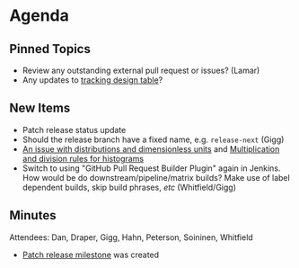Agenda
======

Pinned Topics
-------------
* Review any outstanding external pull request or issues? (Lamar)
* Any updates to [tracking design table](https://github.com/mantidproject/documents/blob/master/Project-Management/TechnicalSteeringCommittee/reports/TSC-TrackingDesignProposals.md)?

New Items
---------
* Patch release status update
* Should the release branch have a fixed name, e.g. `release-next` (Gigg)
* [An issue with distributions and dimensionless units](https://github.com/mantidproject/documents/blob/fix-divide-distribution/Design/DistributionsAndDimensionlessData.md) and [Multiplication and division rules for histograms](https://github.com/mantidproject/documents/pull/25)
* Switch to using "GitHub Pull Request Builder Plugin" again in Jenkins. How would be do downstream/pipeline/matrix builds? Make use of label dependent builds, skip build phrases, _etc_ (Whitfield/Gigg)

Minutes
-------

Attendees: Dan, Draper, Gigg, Hahn, Peterson, Soininen, Whitfield

* [Patch release milestone](https://github.com/mantidproject/mantid/pulls?utf8=%E2%9C%93&q=is%3Apr+milestone%3A%22Release+3.12.1%22+) was created
